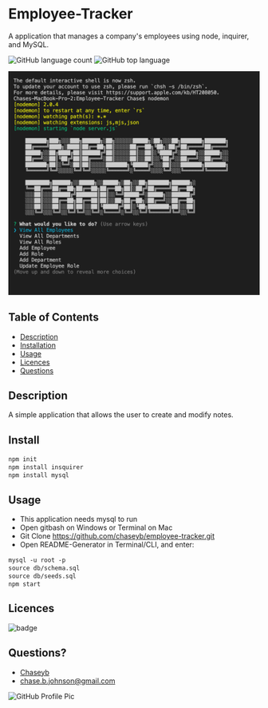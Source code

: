 # Employee-Tracker
  A application that manages a company's employees using node, inquirer, and MySQL.

![GitHub language count](https://img.shields.io/github/languages/count/chaseyb/note-taker)
![GitHub top language](https://img.shields.io/github/languages/top/chaseyb/note-taker)
  
   <img src="src/tracker.png">

  ## Table of Contents
  - [Description](#description)
  - [Installation](#install)
  - [Usage](#usage)
  - [Licences](#licences)
  - [Questions](#questions)
    
  ## Description
  A simple application that allows the user to create and modify notes. 

  ## Install
  ```
  npm init
  npm install insquirer
  npm install mysql
  ```
 
  ## Usage
* This application needs mysql to run 
* Open gitbash on Windows or Terminal on Mac
* Git Clone https://github.com/chaseyb/employee-tracker.git
* Open README-Generator in Terminal/CLI, and enter:
```
mysql -u root -p
source db/schema.sql
source db/seeds.sql
npm start
```
  ## Licences 
  ![badge](https://img.shields.io/badge/License-Open-blue.svg)
            
  ## Questions?
  * [Chaseyb](https://github.com/Chaseyb)
  * <chase.b.johnson@gmail.com>

  <img src="https://github.com/Chaseyb.png" alt="GitHub Profile Pic" width="150" height="150">
